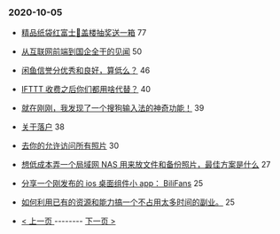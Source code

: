 ### 2020-10-05 
- [精品纸袋红富士🍎盖楼抽奖送一箱](https://www.v2ex.com/t/712528) 77
- [从互联网前端到国企全干的见闻](https://www.v2ex.com/t/712530) 50
- [闲鱼信誉分优秀和良好，算低么？](https://www.v2ex.com/t/712571) 46
- [IFTTT 收费之后你们都用啥代替？](https://www.v2ex.com/t/712527) 40
- [就在刚刚，我发现了一个搜狗输入法的神奇功能！](https://www.v2ex.com/t/712572) 39
- [关于落户](https://www.v2ex.com/t/712590) 38
- [去你的允许访问所有照片](https://www.v2ex.com/t/712538) 30
- [想低成本弄一个局域网 NAS 用来放文件和备份照片，最佳方案是什么](https://www.v2ex.com/t/712582) 27
- [分享一个刚发布的 ios 桌面组件小 app： BiliFans](https://www.v2ex.com/t/712587) 25
- [如何利用已有的资源和能力搞一个不占用太多时间的副业。](https://www.v2ex.com/t/712608) 25 

- [ < 上一页 ](https://github.com/able8/v2ex-hot-record/blob/master/2020-10-04.md) -------- [ 下一页 > ](https://github.com/able8/v2ex-hot-record/blob/master/2020-10-06.md)